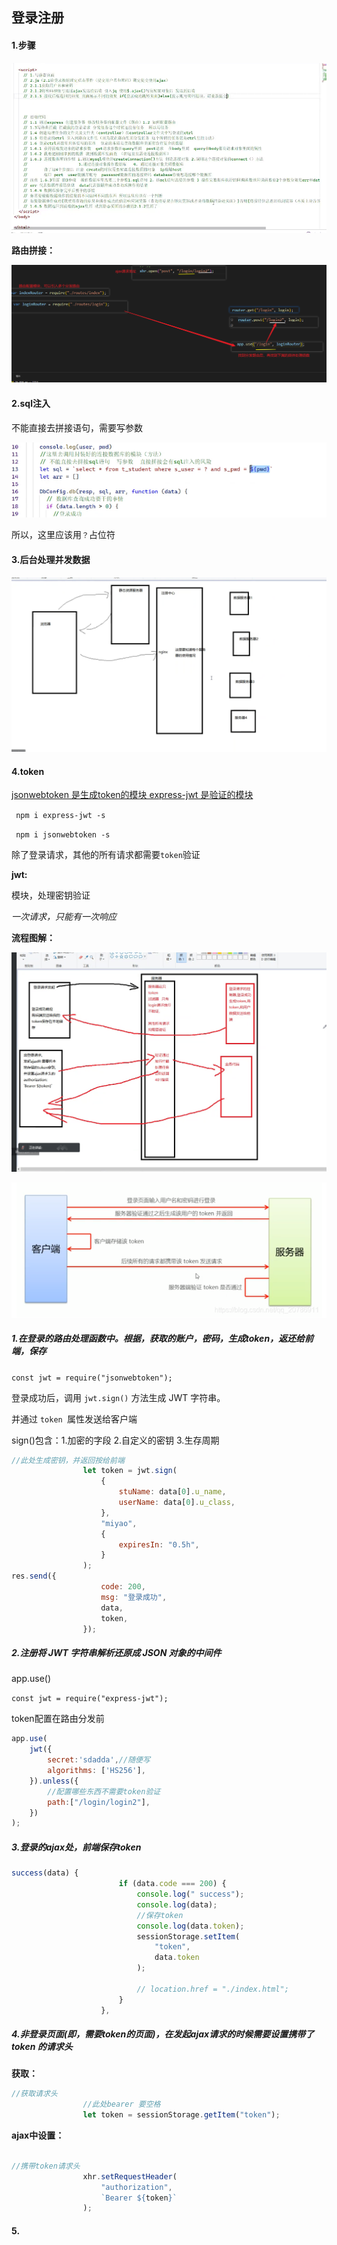 ## 登录注册

#### 1.步骤

![1649209836132](chap3.assets/1649209836132.png)

**路由拼接：**

![1649218800104](chap3.assets/1649218800104.png)





#### 2.sql注入

不能直接去拼接语句，需要写参数

![1649214736415](chap3.assets/1649214736415.png)

所以，这里应该用`？`占位符



#### 3.后台处理并发数据

![1649216899342](chap3.assets/1649216899342.png)

#### 4.token

<u>jsonwebtoken  是生成token的模块   express-jwt 是验证的模块</u>

` npm i express-jwt -s`

` npm i jsonwebtoken -s`

除了登录请求，其他的所有请求都需要`token`验证

**jwt:**

模块，处理密钥验证

*一次请求，只能有一次响应*



**流程图解：**

![2](chap3.assets/2.png)



![QQ图片20220406171240](chap3.assets/QQ图片20220406171240.png)

##### 1.在登录的路由处理函数中。根据，获取的账户，密码，生成token，返还给前端，保存

`const jwt = require("jsonwebtoken");`

登录成功后，调用 `jwt.sign()` 方法生成 JWT 字符串。

并通过 `token `属性发送给客户端

sign()包含：1.加密的字段 2.自定义的密钥 3.生存周期

```js
//此处生成密钥，并返回按给前端
                let token = jwt.sign(
                    {
                        stuName: data[0].u_name,
                        userName: data[0].u_class,
                    },
                    "miyao",
                    {
                        expiresIn: "0.5h",
                    }
                );
res.send({
                    code: 200,
                    msg: "登录成功",
                    data,
                    token,
                });

```





##### 2.注册将 JWT 字符串解析还原成 JSON 对象的中间件

app.use()  

`const jwt = require("express-jwt");`

token配置在路由分发前

```js
app.use(
    jwt({
        secret:'sdadda',//随便写
        algorithms: ['HS256'],
    }).unless({
        //配置哪些东西不需要token验证
        path:["/login/login2"],
    })
);
```



##### 3.登录的ajax处，前端保存token

```js
success(data) {
                        if (data.code === 200) {
                            console.log(" success");
                            console.log(data);
                            //保存token
                            console.log(data.token);
                            sessionStorage.setItem(
                                "token",
                                data.token
                            );

                            // location.href = "./index.html";
                        }
                    },
```

##### 4.非登录页面(即，需要token的页面)，在发起ajax请求的时候需要设置携带了token 的请求头

**获取：**

```js
//获取请求头
                //此处bearer 要空格
                let token = sessionStorage.getItem("token");
```

**ajax中设置：**

```js

//携带token请求头
                xhr.setRequestHeader(
                    "authorization",
                    `Bearer ${token}`
                );
```









#### 

#### 5.